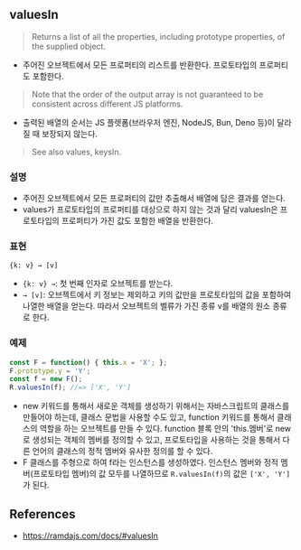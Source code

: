 ## valuesIn
> Returns a list of all the properties, including prototype properties, of the supplied object.
- 주어진 오브젝트에서 모든 프로퍼티의 리스트를 반환한다. 프로토타입의 프로퍼티도 포함한다.
> Note that the order of the output array is not guaranteed to be consistent across different JS platforms.
- 출력된 배열의 순서는 JS 플렛폼(브라우저 엔진, NodeJS, Bun, Deno 등)이 달라질 때 보장되지 않는다.

> See also values, keysIn.

### 설명
- 주어진 오브젝트에서 모든 프로퍼티의 값만 추출해서 배열에 담은 결과를 얻는다.
- values가 프로토타입의 프로퍼티를 대상으로 하지 않는 것과 달리 valuesIn은 프로토타입의 프로퍼티가 가진 값도 포함한 배열을 반환한다.

### 표현
```
{k: v} → [v]
```
- `{k: v} →`: 첫 번째 인자로 오브젝트를 받는다.
- `→ [v]`:  오브젝트에서 키 정보는 제외하고 키의 값만을 프로토타입의 값을 포함하여 나열한 배열을 얻는다. 따라서 오브젝트의 벨류가 가진 종류 v를 배열의 원소 종류로 한다.

### 예제
```js
const F = function() { this.x = 'X'; };
F.prototype.y = 'Y';
const f = new F();
R.valuesIn(f); //=> ['X', 'Y']
```
- new 키워드를 통해서 새로운 객체를 생성하기 위해서는 자바스크립트의 클래스를 만들어야 하는데, 클래스 문법을 사용할 수도 있고, function 키워드를 통해서 클래스의 역할을 하는 오브젝트를 만들 수 있다. function 블록 안의 'this.멤버'로 new로 생성되는 객체의 멤버를 정의할 수 있고, 프로토타입을 사용하는 것을 통해서 다른 언어의 클래스의 정적 멤버와 유사한 정의를 할 수 있다.
- F 클래스를 주형으로 하여 f라는 인스턴스를 생성하였다. 인스턴스 멤버와 정적 멤버(프로토타입 멤버)의 값 모두를 나열하므로 `R.valuesIn(f)`의 값은 `['X', 'Y']`가 된다.

## References
- https://ramdajs.com/docs/#valuesIn
